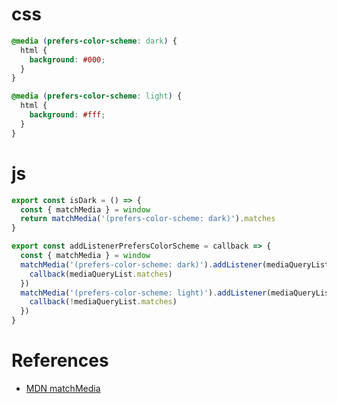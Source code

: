 # css

```css
@media (prefers-color-scheme: dark) {
  html {
    background: #000;
  }
}

@media (prefers-color-scheme: light) {
  html {
    background: #fff;
  }
}
```

# js

```js
export const isDark = () => {
  const { matchMedia } = window
  return matchMedia('(prefers-color-scheme: dark)').matches
}

export const addListenerPrefersColorScheme = callback => {
  const { matchMedia } = window
  matchMedia('(prefers-color-scheme: dark)').addListener(mediaQueryList => {
    callback(mediaQueryList.matches)
  })
  matchMedia('(prefers-color-scheme: light)').addListener(mediaQueryList => {
    callback(!mediaQueryList.matches)
  })
}
```

# References

- [MDN matchMedia](https://developer.mozilla.org/en-US/docs/Web/API/Window/matchMedia)

